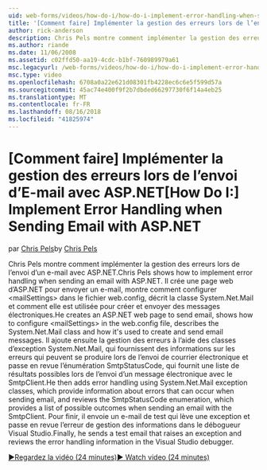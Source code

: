 ```yaml
---
uid: web-forms/videos/how-do-i/how-do-i-implement-error-handling-when-sending-email-with-aspnet
title: '[Comment faire] Implémenter la gestion des erreurs lors de l’envoi d’E-mail avec ASP.NET | Microsoft Docs'
author: rick-anderson
description: Chris Pels montre comment implémenter la gestion des erreurs lors de l’envoi d’un e-mail avec ASP.NET. Il crée une page web d’ASP.NET pour envoyer un e-mail, montre comment configurer & lt....
ms.author: riande
ms.date: 11/06/2008
ms.assetid: c02ffd50-aa19-4cdc-b1bf-760989979a61
msc.legacyurl: /web-forms/videos/how-do-i/how-do-i-implement-error-handling-when-sending-email-with-aspnet
msc.type: video
ms.openlocfilehash: 6708a0a22e621d08301fb4228ec6c6e5f599d57a
ms.sourcegitcommit: 45ac74e400f9f2b7dbded66297730f6f14a4eb25
ms.translationtype: MT
ms.contentlocale: fr-FR
ms.lasthandoff: 08/16/2018
ms.locfileid: "41825974"
---
```

<a name="how-do-i-implement-error-handling-when-sending-email-with-aspnet"></a><span data-ttu-id="55e22-104">[Comment faire] Implémenter la gestion des erreurs lors de l’envoi d’E-mail avec ASP.NET</span><span class="sxs-lookup"><span data-stu-id="55e22-104">[How Do I:] Implement Error Handling when Sending Email with ASP.NET</span></span>
====================
<span data-ttu-id="55e22-105">par [Chris Pels](https://twitter.com/chrispels)</span><span class="sxs-lookup"><span data-stu-id="55e22-105">by [Chris Pels](https://twitter.com/chrispels)</span></span>

<span data-ttu-id="55e22-106">Chris Pels montre comment implémenter la gestion des erreurs lors de l’envoi d’un e-mail avec ASP.NET.</span><span class="sxs-lookup"><span data-stu-id="55e22-106">Chris Pels shows how to implement error handling when sending an email with ASP.NET.</span></span> <span data-ttu-id="55e22-107">Il crée une page web d’ASP.NET pour envoyer un e-mail, montre comment configurer &lt;mailSettings&gt; dans le fichier web.config, décrit la classe System.Net.Mail et comment elle est utilisée pour créer et envoyer des messages électroniques.</span><span class="sxs-lookup"><span data-stu-id="55e22-107">He creates an ASP.NET web page to send email, shows how to configure &lt;mailSettings&gt; in the web.config file, describes the System.Net.Mail class and how it's used to create and send email messages.</span></span> <span data-ttu-id="55e22-108">Il ajoute ensuite la gestion des erreurs à l’aide des classes d’exception System.Net.Mail, qui fournissent des informations sur les erreurs qui peuvent se produire lors de l’envoi de courrier électronique et passe en revue l’énumération SmtpStatusCode, qui fournit une liste de résultats possibles lors de l’envoi d’un message électronique avec le SmtpClient.</span><span class="sxs-lookup"><span data-stu-id="55e22-108">He then adds error handling using System.Net.Mail exception classes, which provide information about errors that can occur when sending email, and reviews the SmtpStatusCode enumeration, which provides a list of possible outcomes when sending an email with the SmtpClient.</span></span> <span data-ttu-id="55e22-109">Pour finir, il envoie un e-mail de test qui lève une exception et passe en revue l’erreur de gestion des informations dans le débogueur Visual Studio.</span><span class="sxs-lookup"><span data-stu-id="55e22-109">Finally, he sends a test email that raises an exception and reviews the error handling information in the Visual Studio debugger.</span></span>

[<span data-ttu-id="55e22-110">&#9654;Regardez la vidéo (24 minutes)</span><span class="sxs-lookup"><span data-stu-id="55e22-110">&#9654; Watch video (24 minutes)</span></span>](https://channel9.msdn.com/Blogs/ASP-NET-Site-Videos/how-do-i-implement-error-handling-when-sending-email-with-aspnet)
